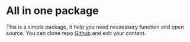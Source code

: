 # All in one package

This is a simple package, it help you need nessessory function and open source. You can clone repo 
[Github](https://github.com/MinhCreator/ALO-lib-python)
and edit your content.